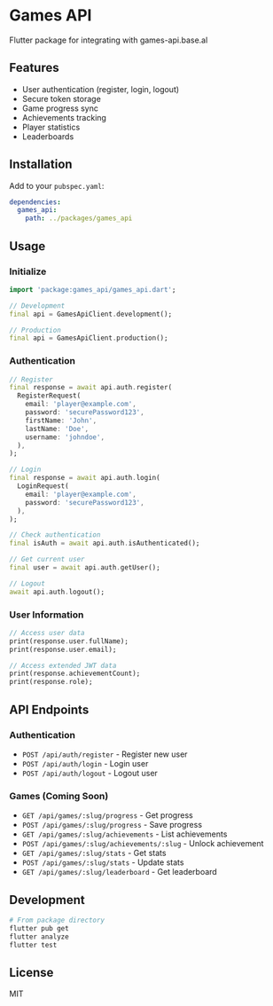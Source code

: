 # Games API

Flutter package for integrating with games-api.base.al

## Features

- User authentication (register, login, logout)
- Secure token storage
- Game progress sync
- Achievements tracking
- Player statistics
- Leaderboards

## Installation

Add to your `pubspec.yaml`:

```yaml
dependencies:
  games_api:
    path: ../packages/games_api
```

## Usage

### Initialize

```dart
import 'package:games_api/games_api.dart';

// Development
final api = GamesApiClient.development();

// Production
final api = GamesApiClient.production();
```

### Authentication

```dart
// Register
final response = await api.auth.register(
  RegisterRequest(
    email: 'player@example.com',
    password: 'securePassword123',
    firstName: 'John',
    lastName: 'Doe',
    username: 'johndoe',
  ),
);

// Login
final response = await api.auth.login(
  LoginRequest(
    email: 'player@example.com',
    password: 'securePassword123',
  ),
);

// Check authentication
final isAuth = await api.auth.isAuthenticated();

// Get current user
final user = await api.auth.getUser();

// Logout
await api.auth.logout();
```

### User Information

```dart
// Access user data
print(response.user.fullName);
print(response.user.email);

// Access extended JWT data
print(response.achievementCount);
print(response.role);
```

## API Endpoints

### Authentication
- `POST /api/auth/register` - Register new user
- `POST /api/auth/login` - Login user
- `POST /api/auth/logout` - Logout user

### Games (Coming Soon)
- `GET /api/games/:slug/progress` - Get progress
- `POST /api/games/:slug/progress` - Save progress
- `GET /api/games/:slug/achievements` - List achievements
- `POST /api/games/:slug/achievements/:slug` - Unlock achievement
- `GET /api/games/:slug/stats` - Get stats
- `POST /api/games/:slug/stats` - Update stats
- `GET /api/games/:slug/leaderboard` - Get leaderboard

## Development

```bash
# From package directory
flutter pub get
flutter analyze
flutter test
```

## License

MIT
